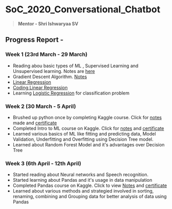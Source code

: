 # SoC_2020_Conversational_Chatbot
> **Mentor - Shri Ishwaryaa SV**

## Progress Report - 

### Week 1 (23rd March - 29 March)

* Reading abou basic types of ML , Supervised Learning and Unsupervised learning. Notes are [here](https://github.com/MananKGarg/SoC_2020_Conversational_Chatbot/blob/master/Intro%20to%20ML)
* Gradient Descent Algorithm. [Notes](https://github.com/MananKGarg/SoC_2020_Conversational_Chatbot/tree/master/Week%201/Day%201)
* [Linear Regression](https://github.com/MananKGarg/SoC_2020_Conversational_Chatbot/tree/master/Day%201)
* [Coding Linear Regression](https://github.com/MananKGarg/SoC_2020_Conversational_Chatbot/tree/master/Day%203)
* Learning [Logistic Regression](https://github.com/MananKGarg/SoC_2020_Conversational_Chatbot/blob/master/Day%203/logistic%20regression%20for%20classification%20problems) for classification problem

### Week 2 (30 March - 5 April)

* Brushed up python once by completing Kaggle course. Click for [notes](https://github.com/MananKGarg/Python-Codes/tree/master/Notes) made and [certificate](https://github.com/MananKGarg/Python-Codes/blob/master/Notes/Certificate.md)
* Completed Intro to ML course on Kaggle. Click for [notes](https://github.com/MananKGarg/Python-Codes/tree/master/ML%20Kaggle) and [certificate](https://github.com/MananKGarg/Python-Codes/blob/master/ML%20Kaggle/7.%20Certificate.md)
* Learned various basics of ML like fitting and predicting data, Model Validation, Underfitting and Overfitting using Decision Tree model.
* Learned about Random Forest Model and it's advantages over Decision Tree

### Week 3 (6th April - 12th April)

* Started reading about Neural networks and Speech recognition.
* Started learning about Pandas and it's usage in data manipulation
* Completed Pandas course on Kaggle. Click to view [Notes](https://github.com/MananKGarg/Kaggle/tree/master/Kaggle%20Pandas) and [certificate](https://github.com/MananKGarg/Kaggle/blob/master/Kaggle%20Pandas/7.%20Certificate.md)
* Learned about various methods and strategied involved in sorting, renaming, combining and Grouping data for better analysis of data using Pandas






